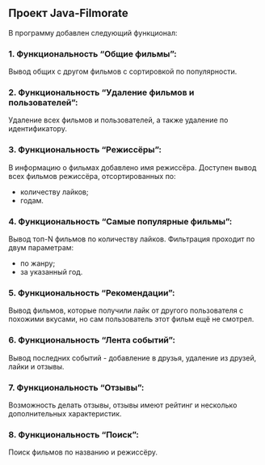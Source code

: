 ## Проект Java-Filmorate

В программу добавлен следующий функционал:
### 1. Функциональность “Общие фильмы”:
Вывод общих с другом фильмов с сортировкой по популярности.
### 2. Функциональность “Удаление фильмов и пользователей”:
Удаление всех фильмов и пользователей, а также удаление по идентификатору.
### 3. Функциональность “Режиссёры”:
В информацию о фильмах добавлено имя режиссёра. Доступен вывод всех фильмов режиссёра, отсортированных по:
- количеству лайков;
- годам.
### 4. Функциональность “Самые популярные фильмы”:
Вывод топ-N фильмов по количеству лайков. Фильтрация проходит по двум параметрам:
- по жанру;
- за указанный год.
### 5. Функциональность “Рекомендации”:
Вывод фильмов, которые получили лайк от другого пользователя с похожими вкусами, но сам пользователь этот фильм ещё не смотрел.
### 6. Функциональность “Лента событий”:
Вывод последних событий - добавление в друзья, удаление из друзей, лайки и отзывы.
### 7. Функциональность “Отзывы”:
Возможность делать отзывы, отзывы имеют рейтинг и несколько дополнительных характеристик.
### 8. Функциональность “Поиск”:
Поиск фильмов по названию и режиссёру. 